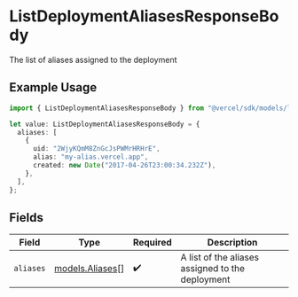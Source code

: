 # ListDeploymentAliasesResponseBody

The list of aliases assigned to the deployment

## Example Usage

```typescript
import { ListDeploymentAliasesResponseBody } from "@vercel/sdk/models/listdeploymentaliasesop.js";

let value: ListDeploymentAliasesResponseBody = {
  aliases: [
    {
      uid: "2WjyKQmM8ZnGcJsPWMrHRHrE",
      alias: "my-alias.vercel.app",
      created: new Date("2017-04-26T23:00:34.232Z"),
    },
  ],
};
```

## Fields

| Field                                            | Type                                             | Required                                         | Description                                      |
| ------------------------------------------------ | ------------------------------------------------ | ------------------------------------------------ | ------------------------------------------------ |
| `aliases`                                        | [models.Aliases](../models/aliases.md)[]         | :heavy_check_mark:                               | A list of the aliases assigned to the deployment |